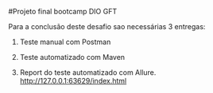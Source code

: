 #Projeto final bootcamp DIO GFT

Para a conclusão deste desafio sao necessárias 3 entregas:
1. Teste manual com Postman

2. Teste automatizado com Maven

3. Report do teste automatizado com Allure.
http://127.0.0.1:63629/index.html

